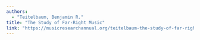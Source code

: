 ```yaml
---
authors:
  - "Teitelbaum, Benjamin R."
title: "The Study of Far-Right Music"
link: "https://musicresearchannual.org/teitelbaum-the-study-of-far-right-music"
---
```


